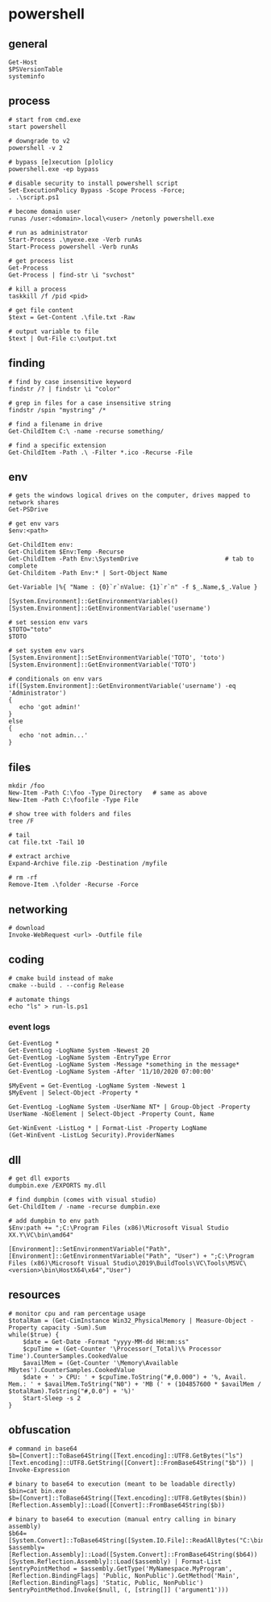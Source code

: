 # powershell

## general

    Get-Host
    $PSVersionTable
    systeminfo

## process

    # start from cmd.exe
    start powershell

    # downgrade to v2
    powershell -v 2
    
    # bypass [e]xecution [p]olicy
    powershell.exe -ep bypass

    # disable security to install powershell script
    Set-ExecutionPolicy Bypass -Scope Process -Force;
    . .\script.ps1

    # become domain user
    runas /user:<domain>.local\<user> /netonly powershell.exe

    # run as administrator
    Start-Process .\myexe.exe -Verb runAs
    Start-Process powershell -Verb runAs

    # get process list
    Get-Process
    Get-Process | find-str \i "svchost"

    # kill a process
    taskkill /f /pid <pid>

    # get file content
    $text = Get-Content .\file.txt -Raw

    # output variable to file
    $text | Out-File c:\output.txt

## finding

    # find by case insensitive keyword
    findstr /? | findstr \i "color"

    # grep in files for a case insensitive string
    findstr /spin "mystring" /*

    # find a filename in drive
    Get-ChildItem C:\ -name -recurse something/

    # find a specific extension
    Get-ChildItem -Path .\ -Filter *.ico -Recurse -File

## env

    # gets the windows logical drives on the computer, drives mapped to network shares
    Get-PSDrive

    # get env vars
    $env:<path>

    Get-ChildItem env:
    Get-Childitem $Env:Temp -Recurse
    Get-ChildItem -Path Env:\SystemDrive                        # tab to complete
    Get-Childitem -Path Env:* | Sort-Object Name

    Get-Variable |%{ "Name : {0}`r`nValue: {1}`r`n" -f $_.Name,$_.Value }

    [System.Environment]::GetEnvironmentVariables()
    [System.Environment]::GetEnvironmentVariable('username')

    # set session env vars
    $TOTO="toto"
    $TOTO

    # set system env vars
    [System.Environment]::SetEnvironmentVariable('TOTO', 'toto')
    [System.Environment]::GetEnvironmentVariable('TOTO')

    # conditionals on env vars
    if([System.Environment]::GetEnvironmentVariable('username') -eq 'Administrator')
    {
       echo 'got admin!'
    }
    else
    {
       echo 'not admin...'
    }

## files

    mkdir /foo
    New-Item -Path C:\foo -Type Directory   # same as above
    New-Item -Path C:\foofile -Type File

    # show tree with folders and files
    tree /F

    # tail
    cat file.txt -Tail 10

    # extract archive
    Expand-Archive file.zip -Destination /myfile

    # rm -rf
    Remove-Item .\folder -Recurse -Force

## networking

    # download
    Invoke-WebRequest <url> -Outfile file

## coding

    # cmake build instead of make
    cmake --build . --config Release

    # automate things
    echo "ls" > run-ls.ps1

### event logs

    Get-EventLog *
    Get-EventLog -LogName System -Newest 20
    Get-EventLog -LogName System -EntryType Error
    Get-EventLog -LogName System -Message *something in the message*
    Get-EventLog -LogName System -After '11/10/2020 07:00:00'

    $MyEvent = Get-EventLog -LogName System -Newest 1
    $MyEvent | Select-Object -Property *

    Get-EventLog -LogName System -UserName NT* | Group-Object -Property UserName -NoElement | Select-Object -Property Count, Name

    Get-WinEvent -ListLog * | Format-List -Property LogName
    (Get-WinEvent -ListLog Security).ProviderNames

## dll

    # get dll exports
    dumpbin.exe /EXPORTS my.dll

    # find dumpbin (comes with visual studio)
    Get-ChildItem / -name -recurse dumpbin.exe

    # add dumpbin to env path
    $Env:path += ";C:\Program Files (x86)\Microsoft Visual Studio XX.Y\VC\bin\amd64"

    [Environment]::SetEnvironmentVariable("Path",[Environment]::GetEnvironmentVariable("Path", "User") + ";C:\Program Files (x86)\Microsoft Visual Studio\2019\BuildTools\VC\Tools\MSVC\<version>\bin\HostX64\x64","User")

## resources

    # monitor cpu and ram percentage usage
    $totalRam = (Get-CimInstance Win32_PhysicalMemory | Measure-Object -Property capacity -Sum).Sum
    while($true) {
        $date = Get-Date -Format "yyyy-MM-dd HH:mm:ss"
        $cpuTime = (Get-Counter '\Processor(_Total)\% Processor Time').CounterSamples.CookedValue
        $availMem = (Get-Counter '\Memory\Available MBytes').CounterSamples.CookedValue
        $date + ' > CPU: ' + $cpuTime.ToString("#,0.000") + '%, Avail. Mem.: ' + $availMem.ToString("N0") + 'MB (' + (104857600 * $availMem / $totalRam).ToString("#,0.0") + '%)'
        Start-Sleep -s 2
    }

## obfuscation

    # command in base64
    $b=[Convert]::ToBase64String([Text.encoding]::UTF8.GetBytes("ls")
    [Text.encoding]::UTF8.GetString([Convert]::FromBase64String("$b")) |  Invoke-Expression

    # binary to base64 to execution (meant to be loadable directly)
    $bin=cat bin.exe
    $b=[Convert]::ToBase64String([Text.encoding]::UTF8.GetBytes($bin))
    [Reflection.Assembly]::Load([Convert]::FromBase64String($b))
    
    # binary to base64 to execution (manual entry calling in binary assembly)
    $b64=[System.Convert]::ToBase64String([System.IO.File]::ReadAllBytes("C:\bin.exe"))
    $assembly=[Reflection.Assembly]::Load([System.Convert]::FromBase64String($b64))
    [System.Reflection.Assembly]::Load($assembly) | Format-List
    $entryPointMethod = $assembly.GetType('MyNamespace.MyProgram', [Reflection.BindingFlags] 'Public, NonPublic').GetMethod('Main', [Reflection.BindingFlags] 'Static, Public, NonPublic')
    $entryPointMethod.Invoke($null, (, [string[]] ('argument1')))
